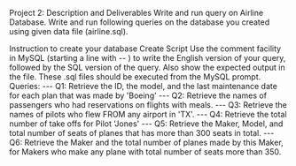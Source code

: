 Project 2: Description and Deliverables 
Write and run query on Airline Database. Write and run following queries on the database you created using given data file (airline.sql).

Instruction to create your database 
Create Script 
Use the comment facility in MySQL (starting a line with -- ) to write the English version of your query, followed by the SQL version of the query. Also show the expected output in the file. These .sql files should be executed from the MySQL prompt.
 Queries: 
--- Q1: Retrieve the ID, the model, and the last maintenance date for each plan that was made by 'Boeing' 
--- Q2: Retrieve the names of passengers who had reservations on flights with meals. 
--- Q3: Retrieve the names of pilots who flew FROM any airport in 'TX'.
 --- Q4: Retrieve the total number of take offs for Pilot 'Jones' 
--- Q5: Retrieve the Maker, Model, and total number of seats of planes that has more than 300 seats in total. 
--- Q6: Retrieve the Maker and the total number of planes made by this Maker, for Makers who make any plane with total number of seats more than 350.
